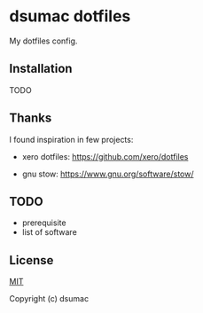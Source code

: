 # dsumac dotfiles 

My dotfiles config.

## Installation

TODO

## Thanks

I found inspiration in few projects:
 
- xero dotfiles:
https://github.com/xero/dotfiles

- gnu stow: 
https://www.gnu.org/software/stow/

## TODO
- prerequisite
- list of software

## License

[MIT](http://opensource.org/licenses/MIT)

Copyright (c) dsumac

